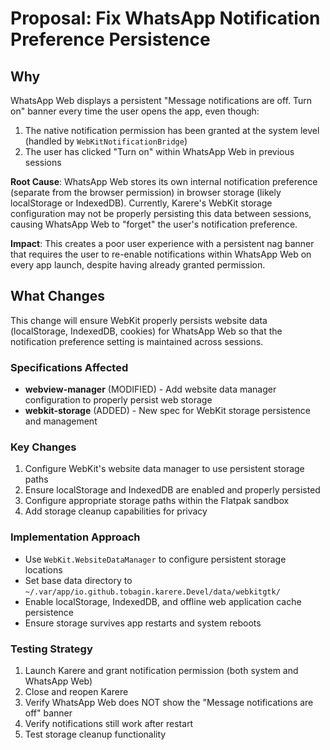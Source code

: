 # Proposal: Fix WhatsApp Notification Preference Persistence

## Why

WhatsApp Web displays a persistent "Message notifications are off. Turn on" banner every time the user opens the app, even though:
1. The native notification permission has been granted at the system level (handled by `WebKitNotificationBridge`)
2. The user has clicked "Turn on" within WhatsApp Web in previous sessions

**Root Cause**: WhatsApp Web stores its own internal notification preference (separate from the browser permission) in browser storage (likely localStorage or IndexedDB). Currently, Karere's WebKit storage configuration may not be properly persisting this data between sessions, causing WhatsApp Web to "forget" the user's notification preference.

**Impact**: This creates a poor user experience with a persistent nag banner that requires the user to re-enable notifications within WhatsApp Web on every app launch, despite having already granted permission.

## What Changes

This change will ensure WebKit properly persists website data (localStorage, IndexedDB, cookies) for WhatsApp Web so that the notification preference setting is maintained across sessions.

### Specifications Affected

- **webview-manager** (MODIFIED) - Add website data manager configuration to properly persist web storage
- **webkit-storage** (ADDED) - New spec for WebKit storage persistence and management

### Key Changes

1. Configure WebKit's website data manager to use persistent storage paths
2. Ensure localStorage and IndexedDB are enabled and properly persisted
3. Configure appropriate storage paths within the Flatpak sandbox
4. Add storage cleanup capabilities for privacy

### Implementation Approach

- Use `WebKit.WebsiteDataManager` to configure persistent storage locations
- Set base data directory to `~/.var/app/io.github.tobagin.karere.Devel/data/webkitgtk/`
- Enable localStorage, IndexedDB, and offline web application cache persistence
- Ensure storage survives app restarts and system reboots

### Testing Strategy

1. Launch Karere and grant notification permission (both system and WhatsApp Web)
2. Close and reopen Karere
3. Verify WhatsApp Web does NOT show the "Message notifications are off" banner
4. Verify notifications still work after restart
5. Test storage cleanup functionality

